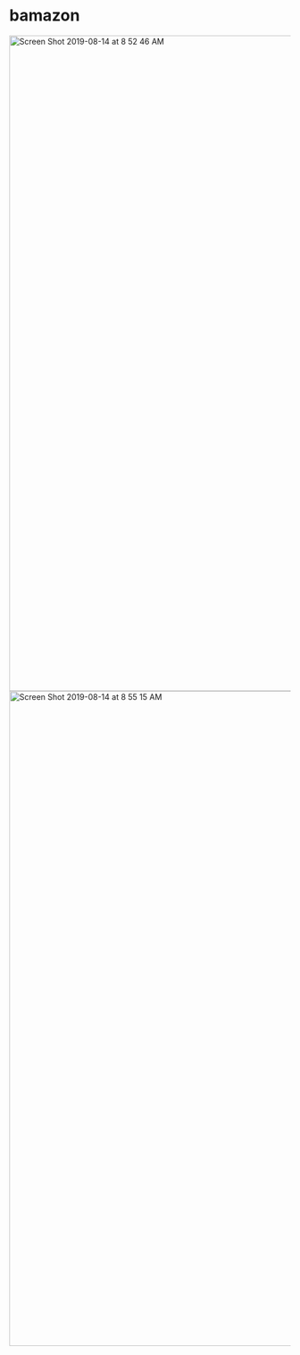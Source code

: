 # bamazon
<img width="1175" alt="Screen Shot 2019-08-14 at 8 52 46 AM" src="https://user-images.githubusercontent.com/35819091/63022691-70872e00-be71-11e9-8c54-6280f2ee33f7.png">

<img width="1174" alt="Screen Shot 2019-08-14 at 8 55 15 AM" src="https://user-images.githubusercontent.com/35819091/63022711-7bda5980-be71-11e9-8aa6-bf5a204945c7.png">
